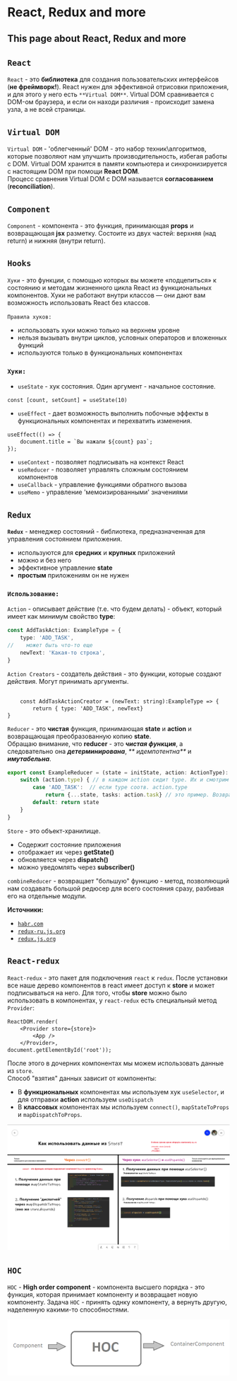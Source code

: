 # React, Redux and more #

## This page about React, Redux and more

## `React`

`React` - это **библиотека** для создания пользовательских интерфейсов (**не фреймворк!**). React нужен для эффективной
отрисовки приложения, и для этого у него есть `**Virtual DOM**`. Virtual DOM сравнивается с DOM-ом браузера, и если он
находи различия - происходит замена узла, а не всей страницы.

## `Virtual DOM`

`Virtual DOM` - 'облегченный' DOM - это набор техник\алгоритмов, которые позволяют нам улучшить производительность,
избегая работы с DOM. Virtual DOM хранится в памяти компьютера и синхронизируется с настоящим DOM при помощи **React
DOM**.  
Процесс сравнения Virtual DOM c DOM называется **согласованием** (**reconciliation**).

## `Component`

`Component` - компонента - это функция, принимающая **props** и возвращающая **jsx** разметку. Состоите из двух частей:
верхняя (над return) и нижняя (внутри return).

## `Hooks`

`Хуки` - это функции, с помощью которых вы можете «подцепиться» к состоянию и методам жизненного цикла React из
функциональных компонентов. Хуки не работают внутри классов — они дают вам возможность использовать React без классов.  

`Правила хуков:`  
* использовать хуки можно только на верхнем уровне
* нельзя вызывать внутри циклов, условных операторов и вложенных функций
* используются только в функциональных компонентах  

### `Хуки:`   

* `useState` - хук состояния. Один аргумент - начальное состояние.
```JS
const [count, setCount] = useState(10)
```

* `useEffect` - дает возможность выполнить побочные эффекты в функциональных компонентах и перехватить изменения.

```JS
useEffect(() => {
    document.title = `Вы нажали ${count} раз`;
});

```

* `useContext` - позволяет подписывать на контекст React
* `useReducer` - позволяет управлять сложным состоянием компонентов
* `useCallback` - управление функциями обратного вызова
* `useMemo` - управление 'мемоизированными' значениями

## `Redux`

**`Redux`** - менеджер состояний - библиотека, предназначенная для управления состоянием приложения.

* используются для **средних** и **крупных** приложений
* можно и без него
* эффективное управление **state**
* **простым** приложениям он не нужен

### **`Использование:`**

`Action` - описывает действие (т.е. что будем делать) - объект, который имеет как минимум свойство **type**:

```typescript
const AddTaskAction: ExampleType = {
    type: 'ADD_TASK',
//    может быть что-то еще
    newText: 'Какая-то строка',
}
```  

`Action Creators` - создатель действия - это функции, которые создают действия. Могут принимать аргументы.

```typescript

```

```
    const AddTaskActionCreator = (newText: string):ExampleType => {
        return { type: 'ADD_TASK', newText}
}
```  

`Reducer` - это **чистая** функция, принимающая **state** и **action** и возвращающая преобразованную копию **state**.  
Обращаю внимание, что **reducer** - это _**чистая функция**_, а следовательно она _**детерминирована**_, _**
идемпотентна**_ и _**имутабельна**_.

```typescript
export const ExampleReducer = (state = initState, action: ActionType): ExampleTypeState => { // к нам приходит state и action
    switch (action.type) { // в каждом action сидит type. Их и смотрим
        case 'ADD_TASK':  // если type соотв. action.type
            return {...state, tasks: action.task} // это пример. Возвращает имзенененную копию state
        default: return state
    }
}
```  

`Store` - это объект-хранилище.  
* Содержит состояние приложения
* отображает их через **getState()**
* обновляется через **dispatch()**
* можно уведомлять через **subscriber()**  

`combineReducer` - возвращает "большую" функцию - метод, позволяющий нам создавать большой редюсер для всего состояния сразу, разбивая его на отдельные модули.  

**Источники:**

* [`habr.com`](https://habr.com/ru/post/498860/)
* [`redux-ru.js.org`](https://redux-ru.js.org/#documentation)
* [`redux.js.org`](https://redux.js.org/introduction/getting-started)  

## `React-redux`
`React-redux` - это пакет для подключения `react` к `redux`. После установки все наше дерево компонентов в react имеет доступ к **store** и может подписываться на него. Для того, чтобы **store** можно было использовать в компонентах, у `react-redux` есть специальный метод `Provider`:  

```JS
ReactDOM.render(
    <Provider store={store}>
        <App />
    </Provider>, 
document.getElementById('root'));
```  

После этого в дочерних компонентах мы можем использовать данные из `store`.  
Способ "взятия" данных зависит от компоненты:
* В __функциональных__ компонентах мы используем хук `useSelector`, и для отправки **action** используем `useDispatch`
* В __классовых__ компонентах мы используем `connect()`, `mapStateToProps` и `mapDispatchToProps`.      

![table-connect](./assets/about_connect.png)  


## `HOC`
`HOC` - **High order component** - компонента высшего порядка - это функция, которая принимает компоненту и возвращает новую компоненту. Задача `HOC` - принять однку компоненту, а вернуть другую, наделенную какими-то способностями.  

![HOC1](./assets/HOC1.png)  



